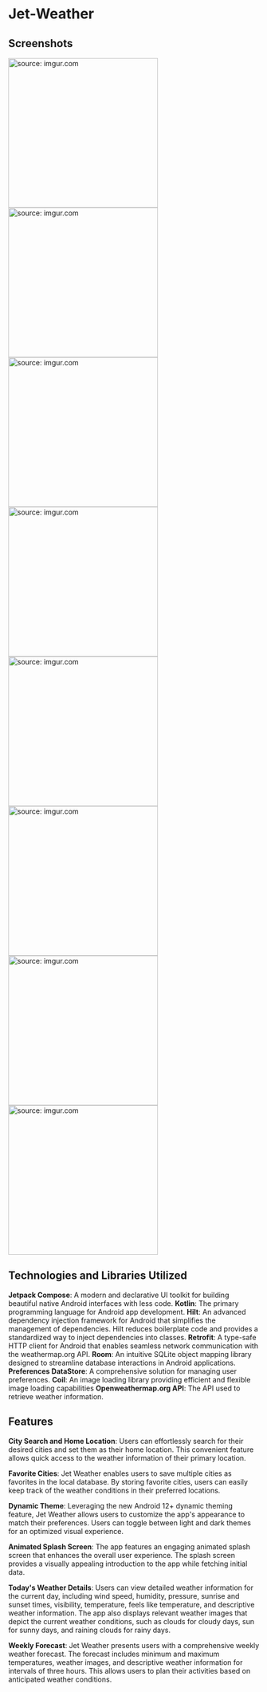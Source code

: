 # Jet-Weather

## Screenshots
<a href="https://imgur.com/Rb5heo5"><img src="https://i.imgur.com/Rb5heo5.jpg" title="source: imgur.com" width="300"/></a>
<a href="https://imgur.com/md2jMWg"><img src="https://i.imgur.com/md2jMWg.jpg" title="source: imgur.com" width="300"/></a>
<a href="https://imgur.com/VwYyypK"><img src="https://i.imgur.com/VwYyypK.jpg" title="source: imgur.com" width="300"/></a>
<a href="https://imgur.com/zA7YmdK"><img src="https://i.imgur.com/zA7YmdK.jpg" title="source: imgur.com" width="300"/></a>
<a href="https://imgur.com/IKdXxkS"><img src="https://i.imgur.com/IKdXxkS.jpg" title="source: imgur.com" width="300"/></a>
<a href="https://imgur.com/y0psENp"><img src="https://i.imgur.com/y0psENp.jpg" title="source: imgur.com" width="300"/></a>
<a href="https://imgur.com/gz7SRT4"><img src="https://i.imgur.com/gz7SRT4.jpg" title="source: imgur.com" width="300"/></a>
<a href="https://imgur.com/hVFWcCQ"><img src="https://i.imgur.com/hVFWcCQ.jpg" title="source: imgur.com" width="300"/></a>

## Technologies and Libraries Utilized
  **Jetpack Compose**: A modern and declarative UI toolkit for building beautiful native Android interfaces with less code.
  **Kotlin**: The primary programming language for Android app development.
  **Hilt**: An advanced dependency injection framework for Android that simplifies the management of dependencies. Hilt reduces boilerplate code and provides a standardized way to inject dependencies into classes.
  **Retrofit**: A type-safe HTTP client for Android that enables seamless network communication with the weathermap.org API.
  **Room**: An intuitive SQLite object mapping library designed to streamline database interactions in Android applications.
  **Preferences DataStore**: A comprehensive solution for managing user preferences.
  **Coil**: An image loading library providing efficient and flexible image loading capabilities
  **Openweathermap.org API**: The API used to retrieve weather information.
  
  ## Features
  **City Search and Home Location**: Users can effortlessly search for their desired cities and set them as their home location. This convenient feature allows quick access to the weather information of their primary location.

  **Favorite Cities**: Jet Weather enables users to save multiple cities as favorites in the local database. By storing favorite cities, users can easily keep track of the weather conditions in their preferred locations.

  **Dynamic Theme**: Leveraging the new Android 12+ dynamic theming feature, Jet Weather allows users to customize the app's appearance to match their preferences. Users can toggle between light and dark themes for an optimized visual experience.

  **Animated Splash Screen**: The app features an engaging animated splash screen that enhances the overall user experience. The splash screen provides a visually appealing introduction to the app while fetching initial data.

  **Today's Weather Details**: Users can view detailed weather information for the current day, including wind speed, humidity, pressure, sunrise and sunset times, visibility, temperature, feels like temperature, and descriptive weather information. The app also displays relevant weather images that depict the current weather conditions, such as clouds for cloudy days, sun for sunny days, and raining clouds for rainy days.

  **Weekly Forecast**: Jet Weather presents users with a comprehensive weekly weather forecast. The forecast includes minimum and maximum temperatures, weather images, and descriptive weather information for intervals of three hours. This allows users to plan their activities based on anticipated weather conditions.
